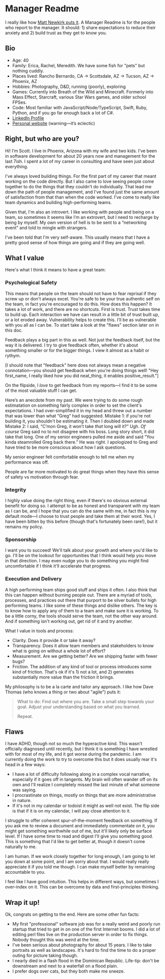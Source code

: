 # Manager Readme

I really like how [Matt Newkirk puts it](https://mattnewkirk.com/2019/01/02/avoiding-mistakes-with-your-manager-readme/). A Manager Readme is for the people who report to the manager. It should: 1) share expectations to reduce their anxiety and 2) build trust as they get to know you.

## Bio

- Age: 40
- Family: Erica, Rachel, Meredith. We have some fish for "pets" but nothing cuddly.
- Places lived: Rancho Bernardo, CA -> Scottsdale, AZ -> Tucson, AZ -> Phoenix, AZ
- Hobbies: Photography, D&D, running (poorly), exploring
- Games: Currently into Breath of the Wild and Minecraft. Formerly into Mass Effect, Starcraft, various Star Wars games, and older school FPSes.
- Code: Most familiar with JavaScript/Node/TypeScript, Swift, Ruby, Python, and if you go far enough back a lot of C#.
- [LinkedIn Profile](https://www.linkedin.com/in/scott-williams-3683aa10/)
- [Personal website](http://swilliams.me) (warning—it’s eclectic)

## Right, but who are you?

Hi! I’m Scott. I live in Phoenix, Arizona with my wife and two kids. I’ve been in software development for about 20 years now and management for the last 7ish. I spent a lot of my career in consulting and have seen just about everything.

I've always loved building things. For the first part of my career that meant working on the code directly. But I also came to love seeing people come together to do the things that they couldn't do individually. That lead me down the path of people management, and I've found just the same amount of satisfaction from that than when the code worked. I've come to really like team dynamics and building high-performing teams.

Given that, I'm also an introvert. I like working with people and being on a team, so sometimes it seems like I’m an extrovert, but I need to recharge by being by myself. My own version of hell is to be sent to a “networking event” and told to mingle with strangers.

I've been told that I'm very self-aware. This usually means that I have a pretty good sense of how things are going and if they are going well.

## What I value

Here's what I think it means to have a great team:

### Psychological Safety

This means that people on the team should not have to fear reprisal if they screw up or don't always excel. You're safe to be your true authentic self on the team, in fact you're encouraged to do this. How does this happen? It takes a lot of work, and there are no shortcuts. First is trust. Trust takes time to build up. Each interaction we have can result in a little bit of trust built up, or a lot eroded away. Vulnerability helps to create this. I'll be as vulnerable with you all as I can be. To start take a look at the "flaws" section later on in this doc.

Feedback plays a big part in this as well. Not just the feedback itself, but the way it is delivered. I try to give feedback often, whether it's about something smaller or for the bigger things. I view it almost as a habit or rythym.

[I should note that "feedback" here does not always mean a negative connotation—you should get feedback when you're doing things well! "Hey first_name, I really liked how you did neat_thing, it enables positive_result."]

On the flipside, I _love_ to get feedback from my reports—I find it to be some of the most valuable stuff I can get.

Here’s an anecdote from my past. We were trying to do some rough estimatation on something fairly complex in order to set the client's expectations. I had over-simplified it in my head and threw out a number that was lower than what “Greg” had suggested. Mistake 1: if you're not building it, you shouldn't be estimating it. Then I doubled down and made Mistake 2: I said, “C’mon Greg, it won’t take _that_ long will it?” Ugh. _Of course_ Greg said no to not disagree with his boss. Long story short, it did take that long. One of my senior engineers pulled me aside and said “You kinda steamrolled Greg back there.” He was right. I apologized to Greg and have tried to be more conscious about how I ask questions.

My senior engineer felt comfortable enough to tell me when my performance was off.

People are far more motivated to do great things when they have this sense of safety vs motivation through fear.

### Integrity

I highly value doing the right thing, even if there's no obvious external benefit for doing so. I attempt to be as honest and transparent with my team as I can be, and I hope that you can do the same with me, in fact this is my default mode—I choose to trust people and take them at their word. Yes, I have been bitten by this before (though that's fortunately been rare!), but it remains my policy.

### Sponsorship

I want you to succeed! We'll talk about your growth and where you'd like to go. I'll be on the lookout for opportunities that I think would help you move in that direction. I may even nudge you to do something you might find uncomfortable if I think it'll accelerate that progress.

### Execution and Delivery

A high performing team ships good stuff and ships it often. I also think that this can happen without burning people out. There are a myriad of tools, processes, and practices out there that purport to be silver bullets for high performing teams. I like some of these things and dislike others. The key is to know how to apply any of them to a team and make sure it is working. To be a little corny, the tools should serve the team, not the other way around. And if something isn't working out, get rid of it and try another.

What I value in tools and process:

- Clarity. Does it provide it or take it away?
- Transparency. Does it allow team members and stakeholders to know what is going on without a whole lot of effort?
- Measurement. Are we getting better? Are we shipping faster with fewer bugs?
- Friction. The addition of any kind of tool or process introduces some kind of friction. That's ok if it's 1) not a lot, and 2) generates substantially more value than the friction it brings.

My philosophy is to be a la carte and tailor any approach. I like how Dave Thomas (who knows a thing or two about "agile") puts it:

> What to do: Find out where you are.
> Take a small step towards your goal.
> Adjust your understanding based on what you learned.
>
> Repeat.

## Flaws

I have ADHD, though not so much the hyperactive kind. This wasn't officially diagnosed until recently, but I think it is something I have wrestled with for most of my life, and it got worse during the pandemic. I am currently doing the work to try to overcome this but it does usually rear it's head in a few ways:

- I have a lot of difficulty following along in a complex vocal narrative, especially if it goes off in tangents. My brain will often wander off on its own and I'll realize I completely missed the last minute of what someone was saying.
- I procrastinate on things, mostly on things that are more administrative in nature.
- If it's not in my calendar or todoist it might as well not exist. The flip side is that if it is on my calendar, I will pay close attention to it.

I struggle to offer coherent spur-of-the-moment feedback on something. If you ask me to review a document and immediately commentate on it, you might get something worthwhile out of me, but it'll likely only be surface level. If I have some time to read and digest I'll give you something good. This is something that I'd like to get better at, though it doesn't come naturally to me.

I am human. If we work closely together for long enough, I am going to let you down at some point, and I am sorry about that. I would really really appreciate it if you told me though. I can make myself better by remaining accountable to you.

I feel like I have good intuition. This helps in different ways, but sometimes I over-index on it. This can be overcome by data and first-principles thinking.

## Wrap it up!

Ok, congrats on getting to the end. Here are some other fun facts:

- My first "professional" software job was for a really weird and poorly run startup that tried to get in on one of the first Internet booms. I did a lot of editing perl files live on the production server in order to fix things. Nobody thought this was weird at the time.
- I've been serious about photography for about 15 years. I like to take portraits as well as landscapes. It's hard to find the time to do a proper outing for picture taking though.
- I nearly died in a flash flood in the Dominican Republic. Life-tip: don't be downstream and next to a waterfall on a flood plain.
- I prefer dogs over cats, but they both make me sneeze.
